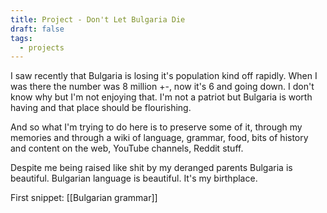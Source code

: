 ```yaml
---
title: Project - Don't Let Bulgaria Die
draft: false
tags:
  - projects
---
```

I saw recently that Bulgaria is losing it's population kind off rapidly.
When I was there the number was 8 million +-, now it's 6 and going down. I don't know why but I'm not enjoying that. I'm not a patriot but Bulgaria is worth having and that place should be flourishing.

And so what I'm trying to do here is to preserve some of it, through my memories and through a wiki of language, grammar, food, bits of history and content on the web, YouTube channels, Reddit stuff.

Despite me being raised like shit by my deranged parents
Bulgaria is beautiful.
Bulgarian language is beautiful.
It's my birthplace.

First snippet: [[Bulgarian grammar]]
